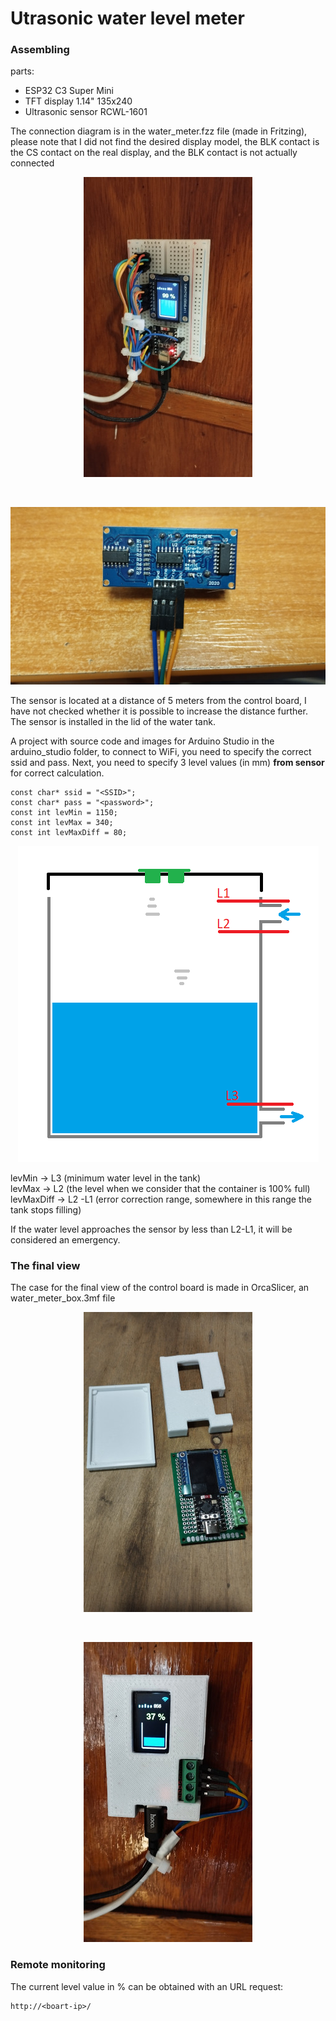 # Utrasonic water level meter
### Assembling
parts:
- ESP32 C3 Super Mini
- TFT display 1.14" 135x240
- Ultrasonic sensor RCWL-1601

The connection diagram is in the water_meter.fzz file (made in Fritzing), please note that I did not find the desired display model, the BLK contact is the CS contact on the real display, and the BLK contact is not actually connected

<p align="center"><img src="./images/simple_board.jpg"/></p></br>
<p align="center"><img src="./images/sensor.jpg"/></p>

The sensor is located at a distance of 5 meters from the control board, I have not checked whether it is possible to increase the distance further. The sensor is installed in the lid of the water tank.

A project with source code and images for Arduino Studio in the arduino_studio folder, to connect to WiFi, you need to specify the correct ssid and pass. Next, you need to specify 3 level values (in mm) **from sensor** for correct calculation.

```
const char* ssid = "<SSID>";
const char* pass = "<password>";
const int levMin = 1150;
const int levMax = 340;
const int levMaxDiff = 80;
```

<p align="center"><img src="./images/tank.png"/></p>

levMin -> L3 (minimum water level in the tank)\
levMax -> L2 (the level when we consider that the container is 100% full)\
levMaxDiff -> L2 -L1 (error correction range, somewhere in this range the tank stops filling)

If the water level approaches the sensor by less than L2-L1, it will be considered an emergency.

### The final view

The case for the final view of the control board is made in OrcaSlicer, an water_meter_box.3mf file

<p align="center"><img src="./images/parts.jpg"/></p></br>
<p align="center"><img src="./images/final.jpg"/></p>

### Remote monitoring

The current level value in % can be obtained with an URL request:
```
http://<boart-ip>/
```
